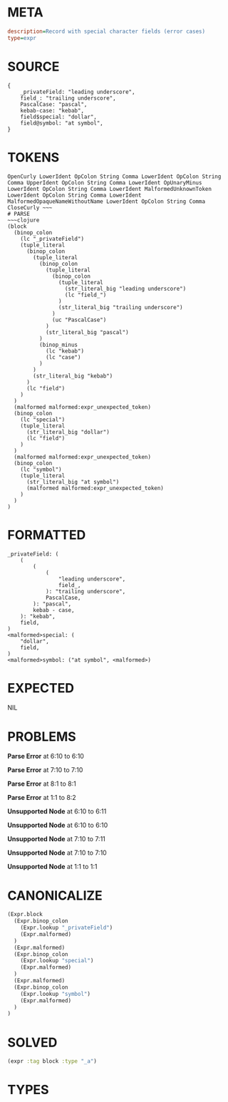 # META
~~~ini
description=Record with special character fields (error cases)
type=expr
~~~
# SOURCE
~~~roc
{
    _privateField: "leading underscore",
    field_: "trailing underscore",
    PascalCase: "pascal",
    kebab-case: "kebab",
    field$special: "dollar",
    field@symbol: "at symbol",
}
~~~
# TOKENS
~~~text
OpenCurly LowerIdent OpColon String Comma LowerIdent OpColon String Comma UpperIdent OpColon String Comma LowerIdent OpUnaryMinus LowerIdent OpColon String Comma LowerIdent MalformedUnknownToken LowerIdent OpColon String Comma LowerIdent MalformedOpaqueNameWithoutName LowerIdent OpColon String Comma CloseCurly ~~~
# PARSE
~~~clojure
(block
  (binop_colon
    (lc "_privateField")
    (tuple_literal
      (binop_colon
        (tuple_literal
          (binop_colon
            (tuple_literal
              (binop_colon
                (tuple_literal
                  (str_literal_big "leading underscore")
                  (lc "field_")
                )
                (str_literal_big "trailing underscore")
              )
              (uc "PascalCase")
            )
            (str_literal_big "pascal")
          )
          (binop_minus
            (lc "kebab")
            (lc "case")
          )
        )
        (str_literal_big "kebab")
      )
      (lc "field")
    )
  )
  (malformed malformed:expr_unexpected_token)
  (binop_colon
    (lc "special")
    (tuple_literal
      (str_literal_big "dollar")
      (lc "field")
    )
  )
  (malformed malformed:expr_unexpected_token)
  (binop_colon
    (lc "symbol")
    (tuple_literal
      (str_literal_big "at symbol")
      (malformed malformed:expr_unexpected_token)
    )
  )
)
~~~
# FORMATTED
~~~roc
_privateField: (
	(
		(
			(
				"leading underscore",
				field_,
			): "trailing underscore",
			PascalCase,
		): "pascal",
		kebab - case,
	): "kebab",
	field,
)
<malformed>special: (
	"dollar",
	field,
)
<malformed>symbol: ("at symbol", <malformed>)
~~~
# EXPECTED
NIL
# PROBLEMS
**Parse Error**
at 6:10 to 6:10

**Parse Error**
at 7:10 to 7:10

**Parse Error**
at 8:1 to 8:1

**Parse Error**
at 1:1 to 8:2

**Unsupported Node**
at 6:10 to 6:11

**Unsupported Node**
at 6:10 to 6:10

**Unsupported Node**
at 7:10 to 7:11

**Unsupported Node**
at 7:10 to 7:10

**Unsupported Node**
at 1:1 to 1:1

# CANONICALIZE
~~~clojure
(Expr.block
  (Expr.binop_colon
    (Expr.lookup "_privateField")
    (Expr.malformed)
  )
  (Expr.malformed)
  (Expr.binop_colon
    (Expr.lookup "special")
    (Expr.malformed)
  )
  (Expr.malformed)
  (Expr.binop_colon
    (Expr.lookup "symbol")
    (Expr.malformed)
  )
)
~~~
# SOLVED
~~~clojure
(expr :tag block :type "_a")
~~~
# TYPES
~~~roc
~~~
